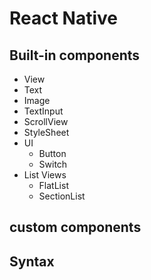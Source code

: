 # React Native
## Built-in components
- View
- Text
- Image
- TextInput
- ScrollView
- StyleSheet
- UI
    - Button
    - Switch
- List Views
    - FlatList
    - SectionList
## custom components
## Syntax
